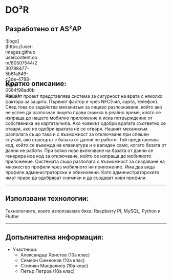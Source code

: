 # DO²R
## Разработено от AS²AP

<p style ="height:100px; width:100px;"> ![logo](https://user-images.githubusercontent.com/80507544/230788477-5b61a849-c3de-4788-86be-0584f98ad0b4.png) </p>

## Кратко описание:
Нашият проект представлява система за сигурност на врата с няколко фактора за защита. Първият фактор е чрез NFC(чип, карта, телефон). След това се задейства механизъм за лицево разпознаване, който ако не успее да разпознае лицето прави снимка в реално време, която се изпраща до нашето мобилно приложение и иска потвърждение от собственика на картата/чипа. Ако човекът одобри вратата съответно се отваря, ако не одобри вратата не се отваря. Нашият механизъм разполага също така и с възможност за отключване при спешен случай, ако сървърът с базата от данни не работи. Той представлява код, който се въвежда на клавиатура и е валиден само, когато базата от данни не работи. При всяко ново включване на базата от данни се генерира нов код за отключване, който се изпраща до мобилното приложение. Системата също разполага с възможност за създаване на множество профили чрез мобилното ни приложение. Има два вида профили администраторски и обикновени. Като администраторските имат право да одобряват снимики и да създават нови профили. 

***
## Използвани технологии:
Технологиите, които използвахме бяха: Raspberry PI, MySQL, Python и Flutter
***

## Допълнителна информация:
* Участници:
    * Александър Христов (10а клас)
    * Симеон Симеонов (10а клас)
    * Стилиян Мандалиев (10а клас)
    * Петър Петров (10а клас)
